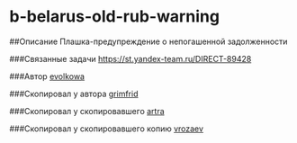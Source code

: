 # b-belarus-old-rub-warning

##Описание
Плашка-предупреждение о непогашенной задолженности

###Связанные задачи
https://st.yandex-team.ru/DIRECT-89428

###Автор
[evolkowa](https://staff.yandex-team.ru/evolkowa)

###Скопировал у автора
[grimfrid](https://staff.yandex-team.ru/grimfrid)

###Скопировал у скопировавшего
[artra](https://staff.yandex-team.ru/artra)

###Скопировал у скопировавшего копию
[vrozaev](https://staff.yandex-team.ru/vrozaev)
